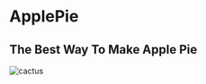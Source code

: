# ApplePie
## The Best Way To Make Apple Pie
![cactus](cactus.jpg "Taken at the Fullerton Arboritum on a Pixel 2!")
